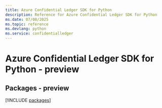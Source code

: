 ```yaml
---
title: Azure Confidential Ledger SDK for Python
description: Reference for Azure Confidential Ledger SDK for Python
ms.date: 07/08/2025
ms.topic: reference
ms.devlang: python
ms.service: confidentialledger
---
```

# Azure Confidential Ledger SDK for Python - preview
## Packages - preview
[!INCLUDE [packages](confidential-ledger-index.md)]
